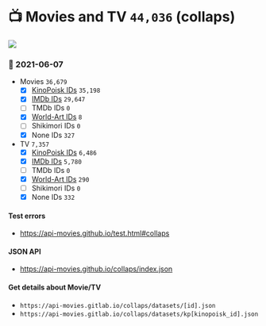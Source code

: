 # :tv: Movies and TV `44,036` (collaps)

<a href="https://API-Movies.github.io"><img src="https://API-Movies.github.io/banner.png?cache"></a>

### :date: 2021-06-07
- Movies `36,679`
  - [x] <a href="https://API-Movies.github.io/collaps/movie_kinopoisk_ids.json">KinoPoisk IDs</a> `35,198`
  - [x] <a href="https://API-Movies.github.io/collaps/movie_imdb_ids.json">IMDb IDs</a> `29,647`
  - [ ] TMDb IDs `0`
  - [x] <a href="https://API-Movies.github.io/collaps/movie_world_art_ids.json">World-Art IDs</a> `8`
  - [ ] Shikimori IDs `0`
  - [x] None IDs `327`
- TV `7,357`
  - [x] <a href="https://API-Movies.github.io/collaps/tv_kinopoisk_ids.json">KinoPoisk IDs</a> `6,486`
  - [x] <a href="https://API-Movies.github.io/collaps/tv_imdb_ids.json">IMDb IDs</a> `5,780`
  - [ ] TMDb IDs `0`
  - [x] <a href="https://API-Movies.github.io/collaps/tv_world_art_ids.json">World-Art IDs</a> `290`
  - [ ] Shikimori IDs `0`
  - [x] None IDs `332`
#### Test errors
- <a href='https://api-movies.github.io/test.html#collaps'>https://api-movies.github.io/test.html#collaps</a>
#### JSON API
- <a href='https://api-movies.github.io/collaps/index.json'>https://api-movies.github.io/collaps/index.json</a>
#### Get details about Movie/TV
- `https://api-movies.gitlab.io/collaps/datasets/[id].json`
- `https://api-movies.gitlab.io/collaps/datasets/kp[kinopoisk_id].json`
